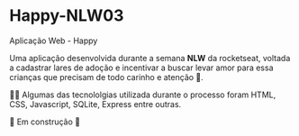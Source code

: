 # Happy-NLW03


 Aplicação Web - Happy


Uma aplicação desenvolvida durante a semana **NLW** da rocketseat, voltada a cadastrar lares de adoção e incentivar a buscar levar amor para essa crianças que precisam de todo carinho e atenção :slightly_smiling_face:. 



:technologist: Algumas das tecnololgias utilizada durante o processo foram HTML, CSS, Javascript, SQLite, Express entre outras.




:construction:  Em construção :construction:
